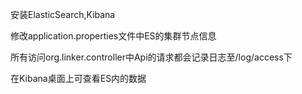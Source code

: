安装ElasticSearch,Kibana

修改application.properties文件中ES的集群节点信息

所有访问org.linker.controller中Api的请求都会记录日志至/log/access下

在Kibana桌面上可查看ES内的数据